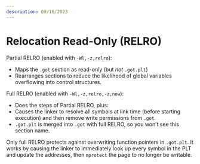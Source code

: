 ```yaml
---
description: 09/16/2023
---
```


# Relocation Read-Only (RELRO)

Partial RELRO (enabled with `-Wl,-z,relro`):

* Maps the `.got` section as read-only (but _not_ `.got.plt`)
* Rearranges sections to reduce the likelihood of global variables overflowing into control structures.

Full RELRO (enabled with `-Wl,-z,relro,-z,now`):

* Does the steps of Partial RELRO, plus:
* Causes the linker to resolve all symbols at link time (before starting execution) and then remove write permissions from `.got`.
* `.got.plt` is merged into `.got` with full RELRO, so you won’t see this section name.

Only full RELRO protects against overwriting function pointers in `.got.plt`. It works by causing the linker to immediately look up every symbol in the PLT and update the addresses, then `mprotect` the page to no longer be writable.
